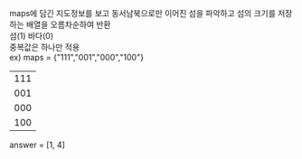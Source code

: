 maps에 담긴 지도정보를 보고 동서남북으로만 이어진 섬을 파악하고 섬의 크기를 저장하는 배열을 오름차순하여 반환<br>
섬(1) 바다(0)<br>
중복값은 하나만 적용<br>
ex) maps = {"111","001","000","100"}
<table>
  <tr><td>111</td></tr>
  <tr><td>001</td></tr>
  <tr><td>000</td></tr>
  <tr><td>100</td></tr>
</table>

answer = [1, 4]

